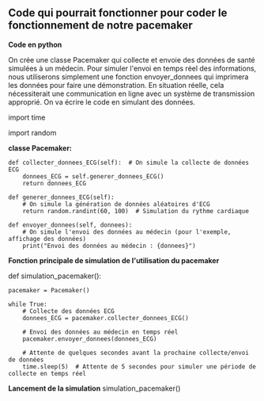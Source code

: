 Code qui pourrait fonctionner pour coder le fonctionnement de notre pacemaker 
----------------------------------------------------------------------------------

**Code en python**



On crée une classe Pacemaker qui collecte et envoie des données de santé simulées à un médecin. 
Pour simuler l'envoi en temps réel des informations, nous utiliserons simplement une fonction envoyer_donnees qui imprimera les données pour faire une démonstration. En situation réelle, cela nécessiterait une communication en ligne avec un système de transmission approprié.
On va écrire le code en simulant des données.





import time

import random


**classe Pacemaker:**


    def collecter_donnees_ECG(self):  # On simule la collecte de données ECG
        donnees_ECG = self.generer_donnees_ECG()
        return donnees_ECG
    
    def generer_donnees_ECG(self):
        # On simule la génération de données aléatoires d'ECG
        return random.randint(60, 100)  # Simulation du rythme cardiaque

    def envoyer_donnees(self, donnees):
        # On simule l'envoi des données au médecin (pour l'exemple, affichage des données)
        print("Envoi des données au médecin : {donnees}")
        

**Fonction principale de simulation de l'utilisation du pacemaker**



def simulation_pacemaker():
    
    
    pacemaker = Pacemaker()
  
    while True:
        # Collecte des données ECG
        donnees_ECG = pacemaker.collecter_donnees_ECG()

        # Envoi des données au médecin en temps réel
        pacemaker.envoyer_donnees(donnees_ECG)

        # Attente de quelques secondes avant la prochaine collecte/envoi de données
        time.sleep(5)  # Attente de 5 secondes pour simuler une période de collecte en temps réel

**Lancement de la simulation**
simulation_pacemaker()
